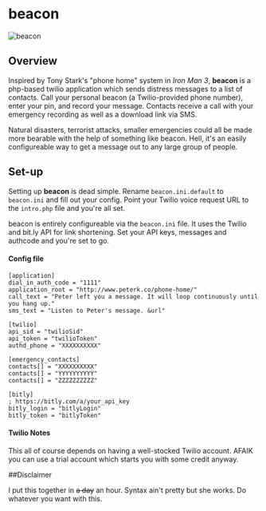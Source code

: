 # beacon

![beacon](http://oyster.ignimgs.com/wordpress/stg.ign.com/2012/10/ET_topart21.jpg)

## Overview

Inspired by Tony Stark's "phone home" system in *Iron Man 3*, **beacon** is a php-based twilio application which sends distress messages to a list of contacts. Call your personal beacon (a Twilio-provided phone number), enter your pin, and record your message. Contacts receive a call with your emergency recording as well as a download link via SMS.

Natural disasters, terrorist attacks, smaller emergencies could all be made more bearable with the help of something like beacon. Hell, it's an easily configureable way to get a message out to any large group of people.

## Set-up

Setting up **beacon** is dead simple. Rename `beacon.ini.default` to `beacon.ini` and fill out your config. Point your Twilio voice request URL to the `intro.php` file and you're all set.

beacon is entirely configureable via the `beacon.ini` file. It uses the Twilio and bit.ly API for link shortening. Set your API keys, messages and authcode and you're set to go.  

#### Config file

	[application]
	dial_in_auth_code = "1111" 
	application_root = "http://www.peterk.co/phone-home/"
	call_text = "Peter left you a message. It will loop continuously until you hang up."
	sms_text = "Listen to Peter's message. &url"

	[twilio]
	api_sid = "twilioSid"
	api_token = "twilioToken"
	authd_phone = "XXXXXXXXXX"

	[emergency_contacts]
	contacts[] = "XXXXXXXXXX"
	contacts[] = "YYYYYYYYYY"
	contacts[] = "ZZZZZZZZZZ"

	[bitly]
	; https://bitly.com/a/your_api_key
	bitly_login = "bitlyLogin"
	bitly_token = "bitlyToken"
	
#### Twilio Notes

This all of course depends on having a well-stocked Twilio account. AFAIK you can use a trial account which starts you with some credit anyway.

##Disclaimer

I put this together in ~~a day~~ an hour. Syntax ain't pretty but she works. Do whatever you want with this.